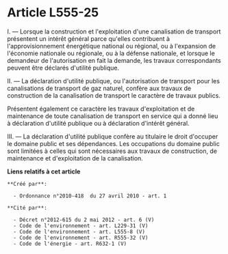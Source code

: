 # Article L555-25

I. ― Lorsque la construction et l'exploitation d'une canalisation de transport présentent un intérêt général parce qu'elles
contribuent à l'approvisionnement énergétique national ou régional, ou à l'expansion de l'économie nationale ou régionale, ou
à la défense nationale, et lorsque le demandeur de l'autorisation en fait la demande, les travaux correspondants peuvent être
déclarés d'utilité publique. 

II. ― La déclaration d'utilité publique, ou l'autorisation de transport pour les canalisations de transport de gaz naturel,
confère aux travaux de construction de la canalisation de transport le caractère de travaux publics. 

Présentent également ce caractère les travaux d'exploitation et de maintenance de toute canalisation de transport en service
qui a donné lieu à déclaration d'utilité publique ou à déclaration d'intérêt général. 

III. ― La déclaration d'utilité publique confère au titulaire le droit d'occuper le domaine public et ses dépendances. Les
occupations du domaine public sont limitées à celles qui sont nécessaires aux travaux de construction, de maintenance et
d'exploitation de la canalisation.

**Liens relatifs à cet article**

	**Créé par**:

	  - Ordonnance n°2010-418  du 27 avril 2010 - art. 1

	**Cité par**:

	  - Décret n°2012-615 du 2 mai 2012 - art. 6 (V)
	  - Code de l'environnement - art. L229-31 (V)
	  - Code de l'environnement - art. L555-8 (V)
	  - Code de l'environnement - art. R555-32 (V)
	  - Code de l'énergie - art. R632-1 (V)
